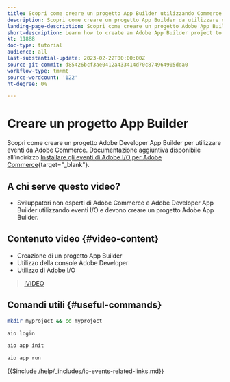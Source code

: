 ```yaml
---
title: Scopri come creare un progetto App Builder utilizzando Commerce Events
description: Scopri come creare un progetto App Builder da utilizzare con gli eventi Commerce
landing-page-description: Scopri come creare un progetto Adobe App Builder per utilizzare gli eventi Adobe Commerce
short-description: Learn how to create an Adobe App Builder project to use Adobe Commerce events
kt: 11888
doc-type: tutorial
audience: all
last-substantial-update: 2023-02-22T00:00:00Z
source-git-commit: d85426bcf3ae0412a433414d70c874964905dda0
workflow-type: tm+mt
source-wordcount: '122'
ht-degree: 0%

---
```



# Creare un progetto App Builder

Scopri come creare un progetto Adobe Developer App Builder per utilizzare eventi da Adobe Commerce. Documentazione aggiuntiva disponibile all’indirizzo [Installare gli eventi di Adobe I/O per Adobe Commerce](https://developer.adobe.com/commerce/events/get-started/installation/){target="_blank"}.

## A chi serve questo video?

* Sviluppatori non esperti di Adobe Commerce e Adobe Developer App Builder utilizzando eventi I/O e devono creare un progetto Adobe App Builder.

## Contenuto video {#video-content}

* Creazione di un progetto App Builder
* Utilizzo della console Adobe Developer
* Utilizzo di Adobe I/O

>[!VIDEO](https://video.tv.adobe.com/v/3415797?quality=12&learn=on)

## Comandi utili {#useful-commands}

```bash
mkdir myproject && cd myproject

aio login

aio app init

aio app run
```

{{$include /help/_includes/io-events-related-links.md}}
